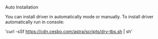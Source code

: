 Auto Installation

You can install driver in automatically mode or manually.
To install driver automatically run in console:

'curl -sSf https://cdn.cesbo.com/astra/scripts/drv-tbs.sh | sh'
